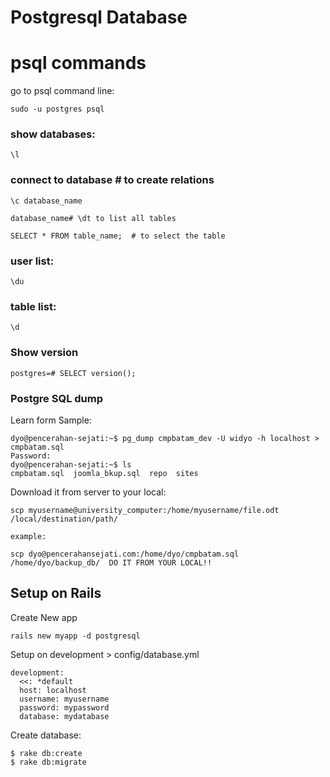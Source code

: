 # Postgresql Database

psql commands
=============

go to psql command line:

	sudo -u postgres psql

### show databases:
	\l

### connect to database # to create relations
	
	\c database_name

	database_name# \dt to list all tables
	
	SELECT * FROM table_name;  # to select the table 

### user list:
    
    \du
    
### table list:
    
    \d

### Show version

	postgres=# SELECT version();

### Postgre SQL dump

	

Learn form Sample:

	dyo@pencerahan-sejati:~$ pg_dump cmpbatam_dev -U widyo -h localhost > cmpbatam.sql
	Password: 
	dyo@pencerahan-sejati:~$ ls
	cmpbatam.sql  joomla_bkup.sql  repo  sites

Download it from server to your local:

	scp myusername@university_computer:/home/myusername/file.odt /local/destination/path/	
	
	example:

	scp dyo@pencerahansejati.com:/home/dyo/cmpbatam.sql /home/dyo/backup_db/  DO IT FROM YOUR LOCAL!!



## Setup on Rails

Create New app

	rails new myapp -d postgresql

Setup on development > config/database.yml

	development:
	  <<: *default
	  host: localhost
	  username: myusername
	  password: mypassword
	  database: mydatabase

Create database:

	$ rake db:create
	$ rake db:migrate
